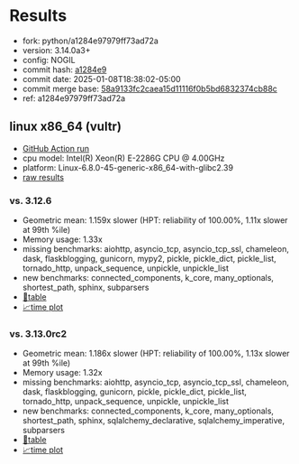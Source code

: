 # Results

- fork: python/a1284e97979ff73ad72a
- version: 3.14.0a3+
- config: NOGIL
- commit hash: [a1284e9](https://github.com/python/cpython/commit/a1284e9)
- commit date: 2025-01-08T18:38:02-05:00
- commit merge base: [58a9133fc2caea15d11116f0b5bd6832374cb88c](https://github.com/python/cpython/commit/58a9133fc2caea15d11116f0b5bd6832374cb88c)
- ref: a1284e97979ff73ad72a

## linux x86_64 (vultr)

- [GitHub Action run](https://github.com/facebookexperimental/free-threading-benchmarking/actions/runs/12681442983)
- cpu model: Intel(R) Xeon(R) E-2286G CPU @ 4.00GHz
- platform: Linux-6.8.0-45-generic-x86_64-with-glibc2.39
- [raw results](bm-20250108-vultr-x86_64-python-a1284e97979ff73ad72a-3.14.0a3%2B-a1284e9.json)

### vs. 3.12.6

- Geometric mean: 1.159x slower (HPT: reliability of 100.00%, 1.11x slower at 99th %ile)
- Memory usage: 1.33x
- missing benchmarks: aiohttp, asyncio_tcp, asyncio_tcp_ssl, chameleon, dask, flaskblogging, gunicorn, mypy2, pickle, pickle_dict, pickle_list, tornado_http, unpack_sequence, unpickle, unpickle_list
- new benchmarks: connected_components, k_core, many_optionals, shortest_path, sphinx, subparsers
- [📄table](bm-20250108-vultr-x86_64-python-a1284e97979ff73ad72a-3.14.0a3%2B-a1284e9-vs-3.12.6.md)
- [📈time plot](bm-20250108-vultr-x86_64-python-a1284e97979ff73ad72a-3.14.0a3%2B-a1284e9-vs-3.12.6.svg)

### vs. 3.13.0rc2

- Geometric mean: 1.186x slower (HPT: reliability of 100.00%, 1.13x slower at 99th %ile)
- Memory usage: 1.32x
- missing benchmarks: aiohttp, asyncio_tcp, asyncio_tcp_ssl, chameleon, dask, flaskblogging, gunicorn, pickle, pickle_dict, pickle_list, tornado_http, unpack_sequence, unpickle, unpickle_list
- new benchmarks: connected_components, k_core, many_optionals, shortest_path, sphinx, sqlalchemy_declarative, sqlalchemy_imperative, subparsers
- [📄table](bm-20250108-vultr-x86_64-python-a1284e97979ff73ad72a-3.14.0a3%2B-a1284e9-vs-3.13.0rc2.md)
- [📈time plot](bm-20250108-vultr-x86_64-python-a1284e97979ff73ad72a-3.14.0a3%2B-a1284e9-vs-3.13.0rc2.svg)

